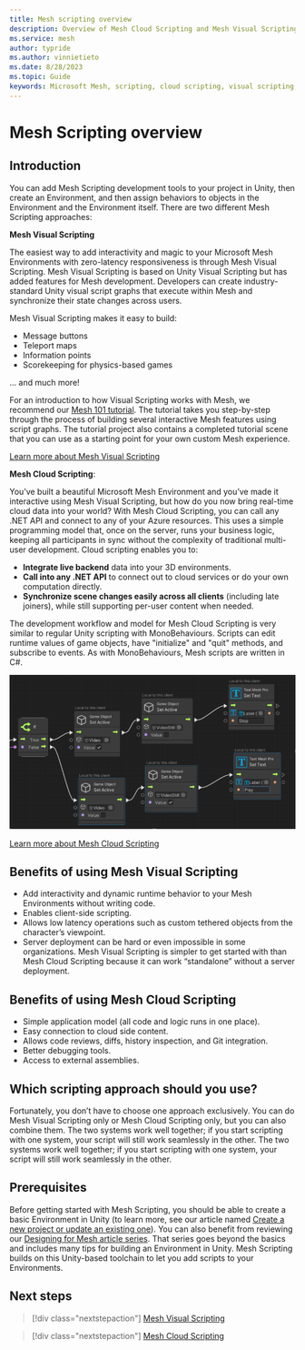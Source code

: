 ```yaml
---
title: Mesh scripting overview
description: Overview of Mesh Cloud Scripting and Mesh Visual Scripting.
ms.service: mesh
author: typride
ms.author: vinnietieto
ms.date: 8/28/2023
ms.topic: Guide
keywords: Microsoft Mesh, scripting, cloud scripting, visual scripting, coding
---
```


# Mesh Scripting overview

## Introduction

You can add Mesh Scripting development tools to your project in Unity, then create an Environment, and then assign behaviors to objects in the Environment and the Environment itself. There are two different Mesh Scripting approaches:

**Mesh Visual Scripting**

The easiest way to add interactivity and magic to your Microsoft Mesh Environments with zero-latency responsiveness is through Mesh Visual Scripting. Mesh Visual Scripting is based on Unity Visual Scripting but has added features for Mesh development. Developers can create industry-standard Unity visual script graphs that execute within Mesh and synchronize their state changes across users. 

Mesh Visual Scripting makes it easy to build: 

- Message buttons 
- Teleport maps 
- Information points 
- Scorekeeping for physics-based games 

... and much more! 

For an introduction to how Visual Scripting works with Mesh, we recommend our [Mesh 101 tutorial](../getting-started/mesh-101-tutorial/mesh-101-01-overview-and-setup.md). The tutorial takes you step-by-step through the process of building several interactive Mesh features using script graphs. The tutorial project also contains a completed tutorial scene that you can use as a starting point for your own custom Mesh experience.

[Learn more about Mesh Visual Scripting](visual-scripting/visual-scripting-overview.md)

**Mesh Cloud Scripting**: 

You’ve built a beautiful Microsoft Mesh Environment and you’ve made it interactive using Mesh Visual Scripting, but how do you now bring real-time cloud data into your world? With Mesh Cloud Scripting, you can call any .NET API and connect to any of your Azure resources. This uses a simple programming model that, once on the server, runs your business logic, keeping all participants in sync without the complexity of traditional multi-user development. Cloud scripting enables you to: 

- **Integrate live backend** data into your 3D environments. 
- **Call into any .NET API** to connect out to cloud services or do your own computation directly.  
- **Synchronize scene changes easily across all clients** (including late joiners), while still supporting per-user content when needed. 

The development workflow and model for Mesh Cloud Scripting is very similar to regular Unity scripting with MonoBehaviours. Scripts can edit runtime values of game objects, have "initialize" and "quit" methods, and subscribe to events. As with MonoBehaviours, Mesh scripts are written in C#.

![______](../../media/mesh-scripting/001-graph-example.png)

[Learn more about Mesh Cloud Scripting](cloud-scripting/cloud-scripting-basic-concepts.md)

## Benefits of using Mesh Visual Scripting

- Add interactivity and dynamic runtime behavior to your Mesh Environments without writing code.
- Enables client-side scripting.
- Allows low latency operations such as custom tethered objects from the character’s viewpoint.
- Server deployment can be hard or even impossible in some organizations. Mesh Visual Scripting is simpler to get started with than Mesh Cloud Scripting because it can work “standalone” without a server deployment.

## Benefits of using Mesh Cloud Scripting

- Simple application model (all code and logic runs in one place).
- Easy connection to cloud side content.
- Allows code reviews, diffs, history inspection, and Git integration.
- Better debugging tools.
- Access to external assemblies.

## Which scripting approach should you use?

Fortunately, you don’t have to choose one approach exclusively. You can do Mesh Visual Scripting only or Mesh Cloud Scripting only, but you can also combine them. The two systems work well together; if you start scripting with one system, your script will still work seamlessly in the other. The two systems work well together; if you start scripting with one system, your script will still work seamlessly in the other.

## Prerequisites

Before getting started with Mesh Scripting, you should be able to create a basic Environment in Unity (to learn more, see our article named [Create a new project or update an existing one](../build-your-basic-environment/create-a-new-project-or-update.md)). You can also benefit from reviewing our [Designing for Mesh article series](../design/overview.md). That series goes beyond the basics and includes many tips for building an Environment in Unity. Mesh Scripting builds on this Unity-based toolchain to let you add scripts to your Environments.

## Next steps

> [!div class="nextstepaction"]
> [Mesh Visual Scripting](visual-scripting/visual-scripting-overview.md)

> [!div class="nextstepaction"]
> [Mesh Cloud Scripting](cloud-scripting/cloud-scripting-basic-concepts.md)

